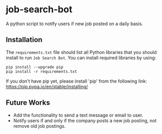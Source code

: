 # job-search-bot
 
A python script to notify users if new job posted on a daily basis.

## Installation

The `requirements.txt` file should list all Python libraries that you should install to run `Job Search Bot`. You can install required libraries by using:

```
pip install --upgrade pip
pip install -r requirements.txt
```

If you don't have pip yet, please install 'pip' from the following link: https://pip.pypa.io/en/stable/installing/

## Future Works

- Add the functionality to send a text message or email to user.
- Notify users if and only if the company posts a new job posting, not remove old job postings.